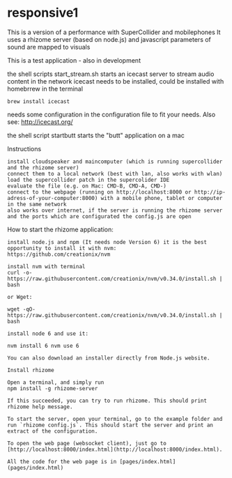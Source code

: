 # responsive1

This is a version of a performance with SuperCollider and mobilephones 
It uses a rhizome server (based on node.js) and javascript
parameters of sound are mapped to visuals

This is a test application - also in development

the shell scripts start_stream.sh starts an icecast server to stream audio content in the network
icecast needs to be installed, could be installed with homebrrew in the terminal

<code>brew install icecast</code>

needs some configuration in the configuration file to fit your needs.
Also see: http://icecast.org/

the shell script startbutt starts the "butt" application on a mac

Instructions

    install cloudspeaker and maincomputer (which is running supercollider and the rhizome server)
    connect them to a local network (best with lan, also works with wlan)
    load the supercollider patch in the supercolider IDE
    evaluate the file (e.g. on Mac: CMD-B, CMD-A, CMD-)
    connect to the webpage (running on http://localhost:8000 or http://ip-adress-of-your-computer:8000) with a mobile phone, tablet or computer in the same network
    also works over internet, if the server is running the rhizome server and the ports which are configurated the config.js are open

How to start the rhizome application:

    install node.js and npm (It needs node Version 6) it is the best opportunity to install it with nvm:
    https://github.com/creationix/nvm

    install nvm with terminal
    curl -o- https://raw.githubusercontent.com/creationix/nvm/v0.34.0/install.sh | bash

    or Wget:

    wget -qO- https://raw.githubusercontent.com/creationix/nvm/v0.34.0/install.sh | bash

    install node 6 and use it:

    nvm install 6 nvm use 6

    You can also download an installer directly from Node.js website.

    Install rhizome

    Open a terminal, and simply run 
    npm install -g rhizome-server
    
    If this succeeded, you can try to run rhizome. This should print rhizome help message.

    To start the server, open your terminal, go to the example folder and run `rhizome config.js`. This should start the server and print an extract of the configuration.

    To open the web page (websocket client), just go to [http://localhost:8000/index.html](http://localhost:8000/index.html).

    All the code for the web page is in [pages/index.html](pages/index.html) 


